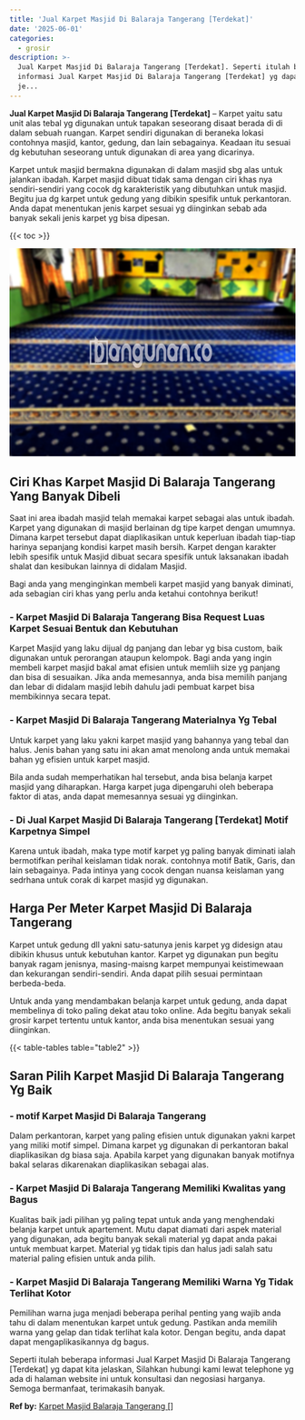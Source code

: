 ```yaml
---
title: 'Jual Karpet Masjid Di Balaraja Tangerang [Terdekat]'
date: '2025-06-01'
categories:
  - grosir
description: >-
  Jual Karpet Masjid Di Balaraja Tangerang [Terdekat]. Seperti itulah beberapa
  informasi Jual Karpet Masjid Di Balaraja Tangerang [Terdekat] yg dapat kita
  je...
---
```


**Jual Karpet Masjid Di Balaraja Tangerang \[Terdekat\]** – Karpet yaitu satu unit alas tebal yg digunakan untuk tapakan seseorang disaat berada di di dalam sebuah ruangan. Karpet sendiri digunakan di beraneka lokasi contohnya masjid, kantor, gedung, dan lain sebagainya. Keadaan itu sesuai dg kebutuhan seseorang untuk digunakan di area yang dicarinya.

Karpet untuk masjid bermakna digunakan di dalam masjid sbg alas untuk jalankan ibadah. Karpet masjid dibuat tidak sama dengan ciri khas nya sendiri-sendiri yang cocok dg karakteristik yang dibutuhkan untuk masjid. Begitu jua dg karpet untuk gedung yang dibikin spesifik untuk perkantoran. Anda dapat menentukan jenis karpet sesuai yg diinginkan sebab ada banyak sekali jenis karpet yg bisa dipesan.

{{< toc >}}

![Jual Karpet Masjid Di Balaraja Tangerang [Terdekat]](/images/grosir-karpet-murah-59.png)

## Ciri Khas Karpet Masjid Di Balaraja Tangerang Yang Banyak Dibeli

Saat ini area ibadah masjid telah memakai karpet sebagai alas untuk ibadah. Karpet yang digunakan di masjid berlainan dg tipe karpet dengan umumnya. Dimana karpet tersebut dapat diaplikasikan untuk keperluan ibadah tiap-tiap harinya sepanjang kondisi karpet masih bersih. Karpet dengan karakter lebih spesifik untuk Masjid dibuat secara spesifik untuk laksanakan ibadah shalat dan kesibukan lainnya di didalam Masjid.

Bagi anda yang menginginkan membeli karpet masjid yang banyak diminati, ada sebagian ciri khas yang perlu anda ketahui contohnya berikut!

### \- Karpet Masjid Di Balaraja Tangerang Bisa Request Luas Karpet Sesuai Bentuk dan Kebutuhan

Karpet Masjid yang laku dijual dg panjang dan lebar yg bisa custom, baik digunakan untuk perorangan ataupun kelompok. Bagi anda yang ingin membeli karpet masjid bakal amat efisien untuk memliih size yg panjang dan bisa di sesuaikan. Jika anda memesannya, anda bisa memilih panjang dan lebar di didalam masjid lebih dahulu jadi pembuat karpet bisa membikinnya secara tepat.

### \- Karpet Masjid Di Balaraja Tangerang Materialnya Yg Tebal

Untuk karpet yang laku yakni karpet masjid yang bahannya yang tebal dan halus. Jenis bahan yang satu ini akan amat menolong anda untuk memakai bahan yg efisien untuk karpet masjid.

Bila anda sudah memperhatikan hal tersebut, anda bisa belanja karpet masjid yang diharapkan. Harga karpet juga dipengaruhi oleh beberapa faktor di atas, anda dapat memesannya sesuai yg diinginkan.

### \- Di Jual Karpet Masjid Di Balaraja Tangerang \[Terdekat\] Motif Karpetnya Simpel

Karena untuk ibadah, maka type motif karpet yg paling banyak diminati ialah bermotifkan perihal keislaman tidak norak. contohnya motif Batik, Garis, dan lain sebagainya. Pada intinya yang cocok dengan nuansa keislaman yang sedrhana untuk corak di karpet masjid yg digunakan.

## Harga Per Meter Karpet Masjid Di Balaraja Tangerang

Karpet untuk gedung dll yakni satu-satunya jenis karpet yg didesign atau dibikin khusus untuk kebutuhan kantor. Karpet yg digunakan pun begitu banyak ragam jenisnya, masing-maisng karpet mempunyai keistimewaan dan kekurangan sendiri-sendiri. Anda dapat pilih sesuai permintaan berbeda-beda.

Untuk anda yang mendambakan belanja karpet untuk gedung, anda dapat membelinya di toko paling dekat atau toko online. Ada begitu banyak sekali grosir karpet tertentu untuk kantor, anda bisa menentukan sesuai yang diinginkan.

{{< table-tables table="table2" >}}

## Saran Pilih Karpet Masjid Di Balaraja Tangerang Yg Baik

### \- motif Karpet Masjid Di Balaraja Tangerang

Dalam perkantoran, karpet yang paling efisien untuk digunakan yakni karpet yang miliki motif simpel. Dimana karpet yg digunakan di perkantoran bakal diaplikasikan dg biasa saja. Apabila karpet yang digunakan banyak motifnya bakal selaras dikarenakan diaplikasikan sebagai alas.

### \- Karpet Masjid Di Balaraja Tangerang Memiliki Kwalitas yang Bagus

Kualitas baik jadi pilihan yg paling tepat untuk anda yang menghendaki belanja karpet untuk apartement. Mutu dapat diamati dari aspek material yang digunakan, ada begitu banyak sekali material yg dapat anda pakai untuk membuat karpet. Material yg tidak tipis dan halus jadi salah satu material paling efisien untuk anda pilih.

### \- Karpet Masjid Di Balaraja Tangerang Memiliki Warna Yg Tidak Terlihat Kotor

Pemilihan warna juga menjadi beberapa perihal penting yang wajib anda tahu di dalam menentukan karpet untuk gedung. Pastikan anda memilih warna yang gelap dan tidak terlihat kala kotor. Dengan begitu, anda dapat dapat mengaplikasikannya dg bagus.

Seperti itulah beberapa informasi Jual Karpet Masjid Di Balaraja Tangerang \[Terdekat\] yg dapat kita jelaskan, Silahkan hubungi kami lewat telephone yg ada di halaman website ini untuk konsultasi dan negosiasi harganya. Semoga bermanfaat, terimakasih banyak.

**Ref by:**  [Karpet Masjid Balaraja Tangerang []](https://id.wikipedia.org/wiki/Karpet)
